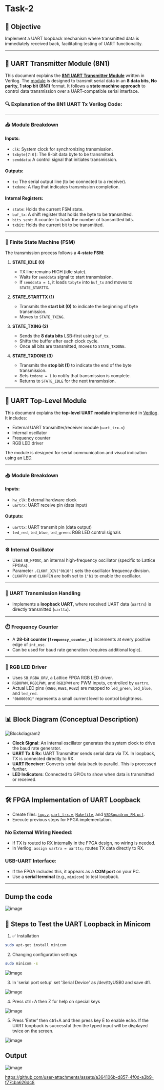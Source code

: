 # Task-2

## 🎯 Objective  
Implement a UART loopback mechanism where transmitted data is immediately received back, facilitating testing of UART functionality.

---

## 🧩 UART Transmitter Module (8N1)

This document explains the [**8N1 UART Transmitter Module**](https://github.com/sribalaji-16/VSDSquadron_FPGA_mini/blob/main/TASK_2_Files/uart_loopback/uart_trx.v) written in Verilog. The [module](https://github.com/sribalaji-16/VSDSquadron_FPGA_mini/blob/main/TASK_2_Files/uart_loopback/top.v) is designed to transmit serial data in an **8 data bits, No parity, 1 stop bit (8N1)** format. It follows a **state machine approach** to control data transmission over a UART-compatible serial interface.

### 🔍 Explanation of the 8N1 UART Tx Verilog Code:

---

### 📥 Module Breakdown

#### Inputs:
- `clk`: System clock for synchronizing transmission.  
- `txbyte[7:0]`: The 8-bit data byte to be transmitted.  
- `senddata`: A control signal that initiates transmission.  

#### Outputs:
- `tx`: The serial output line (to be connected to a receiver).  
- `txdone`: A flag that indicates transmission completion.  

#### Internal Registers:
- `state`: Holds the current FSM state.  
- `buf_tx`: A shift register that holds the byte to be transmitted.  
- `bits_sent`: A counter to track the number of transmitted bits.  
- `txbit`: Holds the current bit to be transmitted.  

---

### 🧠 Finite State Machine (FSM)

The transmission process follows a **4-state FSM**:

1. **STATE_IDLE (0)**  
   - TX line remains HIGH (idle state).  
   - Waits for `senddata` signal to start transmission.  
   - If `senddata = 1`, it loads `txbyte` into `buf_tx` and moves to `STATE_STARTTX`.

2. **STATE_STARTTX (1)**  
   - Transmits the **start bit (0)** to indicate the beginning of byte transmission.  
   - Moves to `STATE_TXING`.

3. **STATE_TXING (2)**  
   - Sends the **8 data bits** LSB-first using `buf_tx`.  
   - Shifts the buffer after each clock cycle.  
   - Once all bits are transmitted, moves to `STATE_TXDONE`.

4. **STATE_TXDONE (3)**  
   - Transmits the **stop bit (1)** to indicate the end of the byte transmission.  
   - Sets `txdone = 1` to notify that transmission is complete.  
   - Returns to `STATE_IDLE` for the next transmission.

---

## 🧱 UART Top-Level Module

This document explains the **top-level UART module** implemented in [Verilog](https://github.com/sribalaji-16/VSDSquadron_FPGA_mini/blob/main/TASK_2_Files/uart_loopback/uart_trx.v). It includes:

- External UART transmitter/receiver module (`uart_trx.v`)
- Internal oscillator
- Frequency counter
- RGB LED driver  

The module is designed for serial communication and visual indication using an LED.

---

### 📥 Module Breakdown

#### Inputs:
- `hw_clk`: External hardware clock  
- `uartrx`: UART receive pin (data input)  

#### Outputs:
- `uarttx`: UART transmit pin (data output)  
- `led_red`, `led_blue`, `led_green`: RGB LED control signals  

---

### ⚙️ Internal Oscillator

- Uses `SB_HFOSC`, an internal high-frequency oscillator (specific to Lattice FPGAs).  
- Parameter `.CLKHF_DIV("0b10")` sets the oscillator frequency division.  
- `CLKHFPU` and `CLKHFEN` are both set to `1'b1` to enable the oscillator.

---

### 🔁 UART Transmission Handling

- Implements a **loopback UART**, where received UART data (`uartrx`) is directly transmitted (`uarttx`).

---

### ⏱️ Frequency Counter

- A **28-bit counter (`frequency_counter_i`)** increments at every positive edge of `int_osc`.  
- Can be used for baud rate generation (requires additional logic).

---

### 🔦 RGB LED Driver

- Uses `SB_RGBA_DRV`, a Lattice FPGA RGB LED driver.  
- `RGB0PWM`, `RGB1PWM`, and `RGB2PWM` are PWM inputs, controlled by `uartrx`.  
- Actual LED pins (`RGB0`, `RGB1`, `RGB2`) are mapped to `led_green`, `led_blue`, and `led_red`.  
- `"0b000001"` represents a small current level to control brightness.

---

## 📊 Block Diagram (Conceptual Description)

![Blockdiagram2](https://github.com/user-attachments/assets/b76e173c-a199-49f0-b25d-9e0723aa0119)


- **Clock Signal**: An internal oscillator generates the system clock to drive the baud rate generator.
- **UART Tx & Rx**: UART Transmitter sends serial data via TX. In loopback, TX is connected directly to RX.
- **UART Receiver**: Converts serial data back to parallel. This is processed further.
- **LED Indicators**: Connected to GPIOs to show when data is transmitted or received.

---

## 🛠️ FPGA Implementation of UART Loopback

- Create files: [`top.v`](https://github.com/sribalaji-16/VSDSquadron_FPGA_mini/blob/main/TASK_2_Files/uart_loopback/top.v), [`uart_trx.v`](https://github.com/sribalaji-16/VSDSquadron_FPGA_mini/blob/main/TASK_2_Files/uart_loopback/uart_trx.v), [`Makefile`](https://github.com/sribalaji-16/VSDSquadron_FPGA_mini/blob/main/TASK_2_Files/uart_loopback/Makefile), and [`VSDSquadron_FM.pcf`](https://github.com/sribalaji-16/VSDSquadron_FPGA_mini/blob/main/TASK_2_Files/uart_loopback/VSDSquadronFM.pcf).  
- Execute previous steps for FPGA implementation.

### No External Wiring Needed:
- If TX is routed to RX internally in the FPGA design, no wiring is needed.  
- In Verilog: `assign uartrx = uarttx;` routes TX data directly to RX.  

### USB-UART Interface:
- If the FPGA includes this, it appears as a **COM port** on your PC.  
- Use a **serial terminal** (e.g., `minicom`) to test loopback.

---
## Dump the code 

![image](https://github.com/user-attachments/assets/8ef38444-9c54-420e-b109-79f81a9a0d13)

## 🧪 Steps to Test the UART Loopback in Minicom

1. ✅ Installation

```bash
sudo apt-get install minicom 
```


2. Changing configuration settings
```bash
sudo minicom -s
```
![image](https://github.com/user-attachments/assets/e2dd0f7e-cbf9-4ca1-b597-2baebd34b42d)

3. In 'serial port setup' set 'Serial Device' as /dev/ttyUSB0 and save dfl.

![image](https://github.com/user-attachments/assets/99ac9195-eaeb-4e24-bf97-e5eaa162d5c8)

4. Press ctrl+A then Z for help on special keys

![image](https://github.com/user-attachments/assets/e809c7d6-01bc-4f1b-950f-d5408fe9ac74)

5. Press 'Enter' then ctrl+A and then press key E to enable echo. If the UART loopback is successful then the typed input will be displayed twice on the screen.

![image](https://github.com/user-attachments/assets/f17f3d5b-ce2d-4566-b149-1435fa6be954)

## Output

![image](https://github.com/user-attachments/assets/ccdef9e5-3ba2-4232-bc28-fcfd0a58e7ff)



https://github.com/user-attachments/assets/a364106b-d857-4f0d-a3b9-f77cba626dc8


